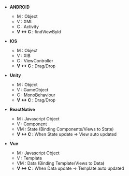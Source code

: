 * **ANDROID**

  * M : Object
  * V : XML
  * C : Activity
  * **V <-> C** : findViewById
  
* **IOS**

  * M : Object
  * V : XIB
  * C : ViewController
  * **V <-> C** : Drag/Drop
  
* **Unity**

  * M : Object
  * V : GameObject
  * C : MonoBehaviour
  * **V <-> C** : Drag/Drop
  
* **ReactNative**

  * M : Javascript Object
  * V : Component
  * VM : State (Binding Components/Views to State)
  * **V <-> C** : When State update => View auto updated
  
* **Vue**

  * M : Javascript Object
  * V : Template
  * VM : Data (Binding Template/Views to Data)
  * **V <-> C** : When Data update => Template auto updated
